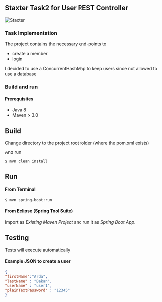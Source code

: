 ## Staxter Task2 for User REST Controller

![Staxter](https://images.prismic.io/staxter/05d507f2-e0b1-4e12-9040-8d9fec7363a0_get-a-staxter-mastercard.svg?auto=compress,format)

### Task Implementation

The project contains the necessary end-points to 

- create a member
- login

I decided to use a ConcurrentHashMap to keep users since not allowed to use a database

### Build and run

#### Prerequisites

- Java 8
- Maven > 3.0

## Build
Change directory to the project root folder (where the pom.xml exists)

And run 

 `$ mvn clean install`

## Run

#### From Terminal

 `$ mvn spring-boot:run`


#### From Eclipse (Spring Tool Suite)

Import as *Existing Maven Project* and run it as *Spring Boot App*.


## Testing

Tests will execute automatically

#### Example JSON to create a user

```json
{
"firstName":"Arda",
"lastName" : "Bakan",
"userName" : "user1",
"plainTextPassword" : "12345"
}
```
